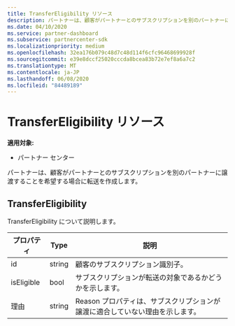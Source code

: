 ```yaml
---
title: TransferEligibility リソース
description: パートナーは、顧客がパートナーとのサブスクリプションを別のパートナーに譲渡することを希望する場合に転送を作成します。
ms.date: 04/10/2020
ms.service: partner-dashboard
ms.subservice: partnercenter-sdk
ms.localizationpriority: medium
ms.openlocfilehash: 32ea176b079c48d7c48d114f6cfc96468699928f
ms.sourcegitcommit: e39e8dccf25020cccda8bcea83b72e7ef8a6a7c2
ms.translationtype: MT
ms.contentlocale: ja-JP
ms.lasthandoff: 06/08/2020
ms.locfileid: "84489189"
---
```

# <a name="transfereligibility-resources"></a>TransferEligibility リソース

**適用対象:**

- パートナー センター

パートナーは、顧客がパートナーとのサブスクリプションを別のパートナーに譲渡することを希望する場合に転送を作成します。

## <a name="transfereligibility"></a>TransferEligibility

TransferEligibility について説明します。

| プロパティ              | Type             | 説明                                                                              |
|-----------------------|------------------|------------------------------------------------------------------------------------------|
| id                    | string           | 顧客のサブスクリプション識別子。                                                  |
| isEligible            | bool             | サブスクリプションが転送の対象であるかどうかを示します。                         |
| 理由                | string           | Reason プロパティは、サブスクリプションが譲渡に適合していない理由を示します。 |